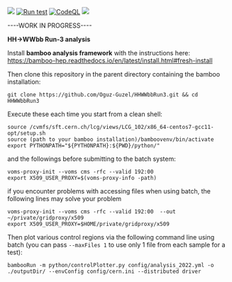 ![](https://img.shields.io/github/v/tag/Oguz-Guzel/HHWWbbRun3)
[![Run test](https://github.com/Oguz-Guzel/HHWWbbRun3/actions/workflows/python_test.yml/badge.svg)](https://github.com/Oguz-Guzel/HHWWbbRun3/actions/workflows/python_test.yml)
[![CodeQL](https://github.com/Oguz-Guzel/HHWWbbRun3/actions/workflows/github-code-scanning/codeql/badge.svg)](https://github.com/Oguz-Guzel/HHWWbbRun3/actions/workflows/github-code-scanning/codeql)
![](https://img.shields.io/badge/CMS-Run3-blue)

----WORK IN PROGRESS----

**HH->WWbb Run-3 analysis**

Install **bamboo analysis framework** with the instructions here: https://bamboo-hep.readthedocs.io/en/latest/install.html#fresh-install

Then clone this repository in the parent directory containing the bamboo installation:

```
git clone https://github.com/Oguz-Guzel/HHWWbbRun3.git && cd HHWWbbRun3
```

Execute these each time you start from a clean shell:
```
source /cvmfs/sft.cern.ch/lcg/views/LCG_102/x86_64-centos7-gcc11-opt/setup.sh
source (path to your bamboo installation)/bamboovenv/bin/activate
export PYTHONPATH="${PYTHONPATH}:${PWD}/python/"
```

and the followings before submitting to the batch system:

```
voms-proxy-init --voms cms -rfc --valid 192:00 
export X509_USER_PROXY=$(voms-proxy-info -path)
```
if you encounter problems with accessing files when using batch, the following lines may solve your problem

```
voms-proxy-init --voms cms -rfc --valid 192:00  --out ~/private/gridproxy/x509
export X509_USER_PROXY=$HOME/private/gridproxy/x509
```

Then plot various control regions via the following command line using batch (you can pass `--maxFiles 1` to use only 1 file from each sample for a test):

```
bambooRun -m python/controlPlotter.py config/analysis_2022.yml -o ./outputDir/ --envConfig config/cern.ini --distributed driver
```
